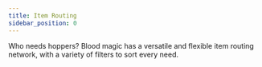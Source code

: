 ```yaml
---
title: Item Routing
sidebar_position: 0
---
```


Who needs hoppers? Blood magic has a versatile and flexible item routing network, with a variety of filters to sort every need.
